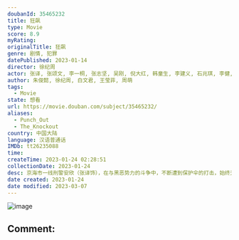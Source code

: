 ```yaml
---
doubanId: 35465232
title: 狂飙
type: Movie
score: 8.9
myRating: 
originalTitle: 狂飙
genre: 剧情, 犯罪
datePublished: 2023-01-14
director: 徐纪周
actor: 张译, 张颂文, 李一桐, 张志坚, 吴刚, 倪大红, 韩童生, 李建义, 石兆琪, 李健, 高叶, 王骁, 贾冰, 郝平, 苏小玎, 林家川, 阿如那, 鲍大志, 令卓, 岳阳, 岳秀清, 赵达, 沈丹萍, 舒耀瑄, 宋家腾, 吴健, 王沛禄
author: 朱俊懿, 徐纪周, 白文君, 王莹菲, 周萌
tags:
  - Movie
state: 想看
url: https://movie.douban.com/subject/35465232/
aliases:
  - Punch_Out
  - The_Knockout
country: 中国大陆
language: 汉语普通话
IMDb: tt26235088
time: 
createTime: 2023-01-24 02:28:51
collectionDate: 2023-01-24
desc: 京海市一线刑警安欣（张译饰），在与黑恶势力的斗争中，不断遭到保护伞的打击，始终无法将犯罪分子绳之以法。全国政法队伍教育整顿工作开展后，临江省派出指导组入驻京海，联合公检法司各部门，清除了政法队伍内...
date created: 2023-01-24
date modified: 2023-03-07
---
```


![image](p2886376181.jpg)

Comment:
---
